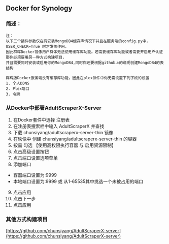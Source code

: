 ## Docker for Synology 
### 简述：

```
注：
以下三个插件参数仅在有安装MongoDB4缓存库情况下并且在服务端的config.py中，USER_CHECK=True 时才发挥作用。
因此群晖Docker镜像用户群体无法使用缓存库功能。若需要缓存库功能或者需要开启用户认证那你必须要用另一种方式构建项目，
并且需要同时安装或启用你的MongoDB4,同时你还要根据github上的说明创建MongoDB4的表结构

群辉版Docker服务端没有缓存库功能，因此在plex插件中你无需设置下列字段的设置
1. 个人DDNS
2. Plex端口
3. 令牌
```

### 从Docker中部署AdultScraperX-Server
1. 在Docker套件中选择 注册表
2. 在注册表搜索栏中输入 AdultScraperX 并查找
3. 下载 chunsiyang/adultscraperx-server-thin 镜像
4. 在映像中 创建 chunsiyang/adultscraperx-server-thin 的容器
5. 按需 勾选 【使用高权限执行容器 与 启用资源限制】
6. 点击高级设置按钮
7. 点击端口设置选项菜单
8. 添加端口
- 容器端口设置为:9999
- 本地端口设置为:9999 或 从1-65535其中挑选一个未被占用的端口
9. 点击应用
10. 点击下一步
11. 点击应用

### 其他方式构建项目
[https://github.com/chunsiyang/AdultScraperX-server](https://github.com/chunsiyang/AdultScraperX-server)
